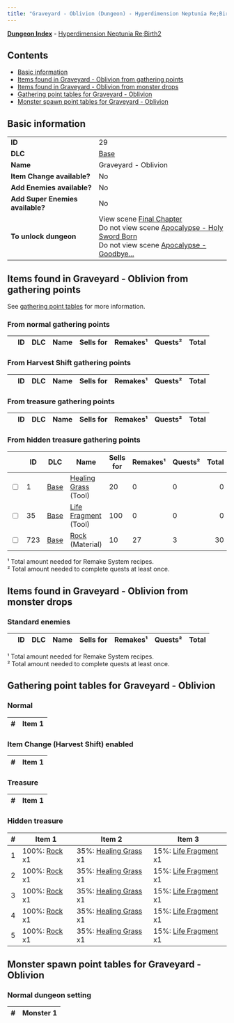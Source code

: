 ```yaml
---
title: "Graveyard - Oblivion (Dungeon) - Hyperdimension Neptunia Re;Birth2"
---
```


[**Dungeon Index**](/neptunia/rb2/dungeon/index.html) - [Hyperdimension Neptunia Re;Birth2](/neptunia/rb2)

## Contents

- [Basic information](#basic-information)
- [Items found in Graveyard - Oblivion from gathering points](#items-found-in-graveyard-oblivion-from-gathering-points)
- [Items found in Graveyard - Oblivion from monster drops](#items-found-in-graveyard-oblivion-from-monster-drops)
- [Gathering point tables for Graveyard - Oblivion](#gathering-point-tables-for-graveyard-oblivion)
- [Monster spawn point tables for Graveyard - Oblivion](#monster-spawn-point-tables-for-graveyard-oblivion)

## Basic information

|   |   |
| -- | -- |
| **ID** | 29 |
| **DLC** | [Base](/neptunia/rb2/dlc/0-base.html) |
| **Name** | Graveyard - Oblivion |
| **Item Change available?** | No |
| **Add Enemies available?** | No |
| **Add Super Enemies available?** | No |
| **To unlock dungeon** | View scene [Final Chapter](/neptunia/rb2/scene/0-467-final-chapter.html)<br />Do not view scene [Apocalypse - Holy Sword Born](/neptunia/rb2/scene/0-543-apocalypse-holy-sword-born.html)<br />Do not view scene [Apocalypse - Goodbye...](/neptunia/rb2/scene/0-523-apocalypse-goodbye.html) |

## Items found in Graveyard - Oblivion from gathering points

See [gathering point tables](#gathering-point-tables-for-graveyard-oblivion) for more information.

### From normal gathering points

|    | ID | DLC | Name | Sells for | Remakes¹ | Quests² | Total |
| -- | -- | --- | ---- | --------- | -------- | ------- | ----: |


### From Harvest Shift gathering points

|    | ID | DLC | Name | Sells for | Remakes¹ | Quests² | Total |
| -- | -- | --- | ---- | --------- | -------- | ------- | ----: |


### From treasure gathering points

|    | ID | DLC | Name | Sells for | Remakes¹ | Quests² | Total |
| -- | -- | --- | ---- | --------- | -------- | ------- | ----: |


### From hidden treasure gathering points

|    | ID | DLC | Name | Sells for | Remakes¹ | Quests² | Total |
| -- | -- | --- | ---- | --------- | -------- | ------- | ----: |
| <input type="checkbox" id="rb2-item-0-1" class="trackbox" /> | 1 | [Base](/neptunia/rb2/dlc/0-base.html) | [Healing Grass](/neptunia/rb2/item/0-1-healing-grass.html) (Tool) | 20 | 0 | 0 | 0 |
| <input type="checkbox" id="rb2-item-0-35" class="trackbox" /> | 35 | [Base](/neptunia/rb2/dlc/0-base.html) | [Life Fragment](/neptunia/rb2/item/0-35-life-fragment.html) (Tool) | 100 | 0 | 0 | 0 |
| <input type="checkbox" id="rb2-item-0-723" class="trackbox" /> | 723 | [Base](/neptunia/rb2/dlc/0-base.html) | [Rock](/neptunia/rb2/item/0-723-rock.html) (Material) | 10 | 27 | 3 | 30 |

¹ Total amount needed for Remake System recipes.<br />² Total amount needed to complete quests at least once.

## Items found in Graveyard - Oblivion from monster drops


### Standard enemies

|    | ID | DLC | Name | Sells for | Remakes¹ | Quests² | Total |
| -- | -- | --- | ---- | --------- | -------- | ------- | ----: |


¹ Total amount needed for Remake System recipes.<br />² Total amount needed to complete quests at least once.

## Gathering point tables for Graveyard - Oblivion


### Normal


| #  | Item 1 |
| -- | ------ |


### Item Change (Harvest Shift) enabled


| #  | Item 1 |
| -- | ------ |


### Treasure


| #  | Item 1 |
| -- | ------ |


### Hidden treasure


| #  | Item 1 | Item 2 | Item 3 |
| -- | ------ | ------ | ------ |
| 1 | 100%: [Rock](/neptunia/rb2/item/0-723-rock.html) x1 | 35%: [Healing Grass](/neptunia/rb2/item/0-1-healing-grass.html) x1 | 15%: [Life Fragment](/neptunia/rb2/item/0-35-life-fragment.html) x1 |
| 2 | 100%: [Rock](/neptunia/rb2/item/0-723-rock.html) x1 | 35%: [Healing Grass](/neptunia/rb2/item/0-1-healing-grass.html) x1 | 15%: [Life Fragment](/neptunia/rb2/item/0-35-life-fragment.html) x1 |
| 3 | 100%: [Rock](/neptunia/rb2/item/0-723-rock.html) x1 | 35%: [Healing Grass](/neptunia/rb2/item/0-1-healing-grass.html) x1 | 15%: [Life Fragment](/neptunia/rb2/item/0-35-life-fragment.html) x1 |
| 4 | 100%: [Rock](/neptunia/rb2/item/0-723-rock.html) x1 | 35%: [Healing Grass](/neptunia/rb2/item/0-1-healing-grass.html) x1 | 15%: [Life Fragment](/neptunia/rb2/item/0-35-life-fragment.html) x1 |
| 5 | 100%: [Rock](/neptunia/rb2/item/0-723-rock.html) x1 | 35%: [Healing Grass](/neptunia/rb2/item/0-1-healing-grass.html) x1 | 15%: [Life Fragment](/neptunia/rb2/item/0-35-life-fragment.html) x1 |

## Monster spawn point tables for Graveyard - Oblivion


### Normal dungeon setting


| #  | Monster 1 |
| -- | --------- |


